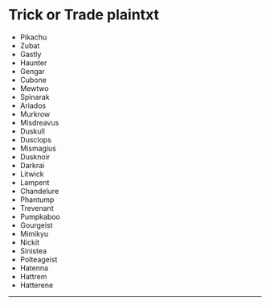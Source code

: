 # Trick or Trade plaintxt

- Pikachu
- Zubat
- Gastly
- Haunter
- Gengar
- Cubone
- Mewtwo
- Spinarak
- Ariados
- Murkrow
- Misdreavus
- Duskull
- Dusclops
- Mismagius
- Dusknoir
- Darkrai
- Litwick
- Lampent
- Chandelure
- Phantump
- Trevenant
- Pumpkaboo
- Gourgeist
- Mimikyu
- Nickit
- Sinistea
- Polteageist
- Hatenna
- Hattrem
- Hatterene

----

